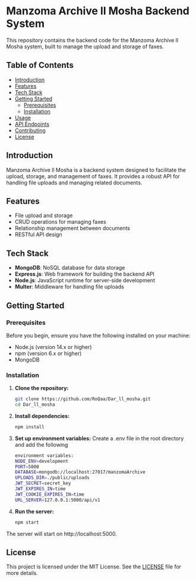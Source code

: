 # Manzoma Archive ll Mosha Backend System

This repository contains the backend code for the Manzoma Archive ll Mosha system, built to manage the upload and storage of faxes.

## Table of Contents

- [Introduction](#introduction)
- [Features](#features)
- [Tech Stack](#tech-stack)
- [Getting Started](#getting-started)
  - [Prerequisites](#prerequisites)
  - [Installation](#installation)
- [Usage](#usage)
- [API Endpoints](#api-endpoints)
- [Contributing](#contributing)
- [License](#license)

## Introduction

Manzoma Archive ll Mosha is a backend system designed to facilitate the upload, storage, and management of faxes. It provides a robust API for handling file uploads and managing related documents.

## Features

- File upload and storage
- CRUD operations for managing faxes
- Relationship management between documents
- RESTful API design

## Tech Stack

- **MongoDB**: NoSQL database for data storage
- **Express.js**: Web framework for building the backend API
- **Node.js**: JavaScript runtime for server-side development
- **Multer**: Middleware for handling file uploads

## Getting Started

### Prerequisites

Before you begin, ensure you have the following installed on your machine:

- Node.js (version 14.x or higher)
- npm (version 6.x or higher)
- MongoDB

### Installation

1. **Clone the repository:**

   ```bash
   git clone https://github.com/RoQaa/Dar_ll_mosha.git
   cd Dar_ll_mosha
2. **Install dependencies:**
    ```bash
    npm install

3. **Set up environment variables:**
    Create a .env file in the root directory and add the following 
    ```bash
    environment variables:
    NODE_ENV=development
    PORT=5000
    DATABASE=mongodb://localhost:27017/manzomaArchive
    UPLOADS_DIR=./public/uploads
    JWT_SECRET=secret_key
    JWT_EXPIRES_IN=time
    JWT_COOKIE_EXPIRES_IN=time
    URL_SERVER=127.0.0.1:5000/api/v1

4. **Run the server:**
    ```bash
    npm start
The server will start on http://localhost:5000.
    
## License

This project is licensed under the MIT License. See the [LICENSE](LICENSE) file for more details.



